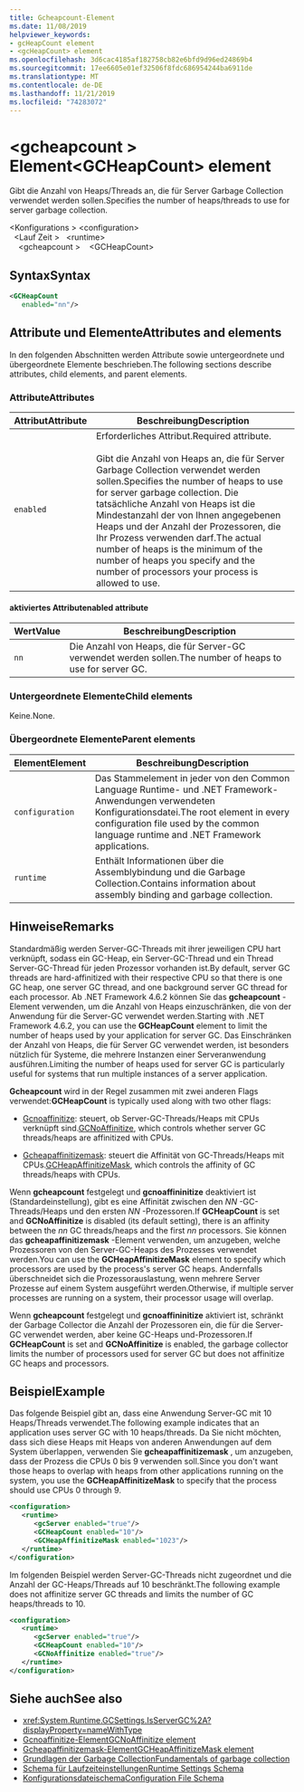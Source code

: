 ```yaml
---
title: Gcheapcount-Element
ms.date: 11/08/2019
helpviewer_keywords:
- gcHeapCount element
- <gcHeapCount> element
ms.openlocfilehash: 3d6cac4185af182758cb82e6bfd9d96ed24869b4
ms.sourcegitcommit: 17ee6605e01ef32506f8fdc686954244ba6911de
ms.translationtype: MT
ms.contentlocale: de-DE
ms.lasthandoff: 11/21/2019
ms.locfileid: "74283072"
---
```

# <a name="gcheapcount-element"></a><span data-ttu-id="dada8-102">\<gcheapcount > Element</span><span class="sxs-lookup"><span data-stu-id="dada8-102">\<GCHeapCount> element</span></span>

<span data-ttu-id="dada8-103">Gibt die Anzahl von Heaps/Threads an, die für Server Garbage Collection verwendet werden sollen.</span><span class="sxs-lookup"><span data-stu-id="dada8-103">Specifies the number of heaps/threads to use for server garbage collection.</span></span>

<span data-ttu-id="dada8-104">\<Konfigurations > </span><span class="sxs-lookup"><span data-stu-id="dada8-104">\<configuration></span></span>\
<span data-ttu-id="dada8-105">&nbsp;&nbsp;\<Lauf Zeit > </span><span class="sxs-lookup"><span data-stu-id="dada8-105">&nbsp;&nbsp;\<runtime></span></span>\
<span data-ttu-id="dada8-106">&nbsp;&nbsp;&nbsp;&nbsp;\<gcheapcount ></span><span class="sxs-lookup"><span data-stu-id="dada8-106">&nbsp;&nbsp;&nbsp;&nbsp;\<GCHeapCount></span></span>

## <a name="syntax"></a><span data-ttu-id="dada8-107">Syntax</span><span class="sxs-lookup"><span data-stu-id="dada8-107">Syntax</span></span>

```xml
<GCHeapCount
   enabled="nn"/>
```

## <a name="attributes-and-elements"></a><span data-ttu-id="dada8-108">Attribute und Elemente</span><span class="sxs-lookup"><span data-stu-id="dada8-108">Attributes and elements</span></span>

<span data-ttu-id="dada8-109">In den folgenden Abschnitten werden Attribute sowie untergeordnete und übergeordnete Elemente beschrieben.</span><span class="sxs-lookup"><span data-stu-id="dada8-109">The following sections describe attributes, child elements, and parent elements.</span></span>

### <a name="attributes"></a><span data-ttu-id="dada8-110">Attribute</span><span class="sxs-lookup"><span data-stu-id="dada8-110">Attributes</span></span>

|<span data-ttu-id="dada8-111">Attribut</span><span class="sxs-lookup"><span data-stu-id="dada8-111">Attribute</span></span>|<span data-ttu-id="dada8-112">Beschreibung</span><span class="sxs-lookup"><span data-stu-id="dada8-112">Description</span></span>|
|---------------|-----------------|
|`enabled`|<span data-ttu-id="dada8-113">Erforderliches Attribut.</span><span class="sxs-lookup"><span data-stu-id="dada8-113">Required attribute.</span></span><br /><br /><span data-ttu-id="dada8-114">Gibt die Anzahl von Heaps an, die für Server Garbage Collection verwendet werden sollen.</span><span class="sxs-lookup"><span data-stu-id="dada8-114">Specifies the number of heaps to use for server garbage collection.</span></span> <span data-ttu-id="dada8-115">Die tatsächliche Anzahl von Heaps ist die Mindestanzahl der von Ihnen angegebenen Heaps und der Anzahl der Prozessoren, die Ihr Prozess verwenden darf.</span><span class="sxs-lookup"><span data-stu-id="dada8-115">The actual number of heaps is the minimum of the number of heaps you specify and the number of processors your process is allowed to use.</span></span> |

#### <a name="enabled-attribute"></a><span data-ttu-id="dada8-116">aktiviertes Attribut</span><span class="sxs-lookup"><span data-stu-id="dada8-116">enabled attribute</span></span>

|<span data-ttu-id="dada8-117">Wert</span><span class="sxs-lookup"><span data-stu-id="dada8-117">Value</span></span>|<span data-ttu-id="dada8-118">Beschreibung</span><span class="sxs-lookup"><span data-stu-id="dada8-118">Description</span></span>|
|-----------|-----------------|
|`nn`|<span data-ttu-id="dada8-119">Die Anzahl von Heaps, die für Server-GC verwendet werden sollen.</span><span class="sxs-lookup"><span data-stu-id="dada8-119">The number of heaps to use for server GC.</span></span>|

### <a name="child-elements"></a><span data-ttu-id="dada8-120">Untergeordnete Elemente</span><span class="sxs-lookup"><span data-stu-id="dada8-120">Child elements</span></span>

<span data-ttu-id="dada8-121">Keine.</span><span class="sxs-lookup"><span data-stu-id="dada8-121">None.</span></span>

### <a name="parent-elements"></a><span data-ttu-id="dada8-122">Übergeordnete Elemente</span><span class="sxs-lookup"><span data-stu-id="dada8-122">Parent elements</span></span>

|<span data-ttu-id="dada8-123">Element</span><span class="sxs-lookup"><span data-stu-id="dada8-123">Element</span></span>|<span data-ttu-id="dada8-124">Beschreibung</span><span class="sxs-lookup"><span data-stu-id="dada8-124">Description</span></span>|
|-------------|-----------------|
|`configuration`|<span data-ttu-id="dada8-125">Das Stammelement in jeder von den Common Language Runtime- und .NET Framework-Anwendungen verwendeten Konfigurationsdatei.</span><span class="sxs-lookup"><span data-stu-id="dada8-125">The root element in every configuration file used by the common language runtime and .NET Framework applications.</span></span>|
|`runtime`|<span data-ttu-id="dada8-126">Enthält Informationen über die Assemblybindung und die Garbage Collection.</span><span class="sxs-lookup"><span data-stu-id="dada8-126">Contains information about assembly binding and garbage collection.</span></span>|

## <a name="remarks"></a><span data-ttu-id="dada8-127">Hinweise</span><span class="sxs-lookup"><span data-stu-id="dada8-127">Remarks</span></span>

<span data-ttu-id="dada8-128">Standardmäßig werden Server-GC-Threads mit ihrer jeweiligen CPU hart verknüpft, sodass ein GC-Heap, ein Server-GC-Thread und ein Thread Server-GC-Thread für jeden Prozessor vorhanden ist.</span><span class="sxs-lookup"><span data-stu-id="dada8-128">By default, server GC threads are hard-affinitized with their respective CPU so that there is one GC heap, one server GC thread, and one background server GC thread for each processor.</span></span> <span data-ttu-id="dada8-129">Ab .NET Framework 4.6.2 können Sie das **gcheapcount** -Element verwenden, um die Anzahl von Heaps einzuschränken, die von der Anwendung für die Server-GC verwendet werden.</span><span class="sxs-lookup"><span data-stu-id="dada8-129">Starting with .NET Framework 4.6.2, you can use the **GCHeapCount** element to limit the number of heaps used by your application for server GC.</span></span> <span data-ttu-id="dada8-130">Das Einschränken der Anzahl von Heaps, die für Server GC verwendet werden, ist besonders nützlich für Systeme, die mehrere Instanzen einer Serveranwendung ausführen.</span><span class="sxs-lookup"><span data-stu-id="dada8-130">Limiting the number of heaps used for server GC is particularly useful for systems that run multiple instances of a server application.</span></span>

<span data-ttu-id="dada8-131">**Gcheapcount** wird in der Regel zusammen mit zwei anderen Flags verwendet:</span><span class="sxs-lookup"><span data-stu-id="dada8-131">**GCHeapCount** is typically used along with two other flags:</span></span>

- <span data-ttu-id="dada8-132">[Gcnoaffinitize](gcnoaffinitize-element.md): steuert, ob Server-GC-Threads/Heaps mit CPUs verknüpft sind.</span><span class="sxs-lookup"><span data-stu-id="dada8-132">[GCNoAffinitize](gcnoaffinitize-element.md), which controls whether server GC threads/heaps are affinitized with CPUs.</span></span>

- <span data-ttu-id="dada8-133">[Gcheapaffinitizemask](gcheapaffinitizemask-element.md): steuert die Affinität von GC-Threads/Heaps mit CPUs.</span><span class="sxs-lookup"><span data-stu-id="dada8-133">[GCHeapAffinitizeMask](gcheapaffinitizemask-element.md), which controls the affinity of GC threads/heaps with CPUs.</span></span>

<span data-ttu-id="dada8-134">Wenn **gcheapcount** festgelegt und **gcnoaffininitize** deaktiviert ist (Standardeinstellung), gibt es eine Affinität zwischen den *NN* -GC-Threads/Heaps und den ersten *NN* -Prozessoren.</span><span class="sxs-lookup"><span data-stu-id="dada8-134">If **GCHeapCount** is set and **GCNoAffinitize** is disabled (its default setting), there is an affinity between the *nn* GC threads/heaps and the first *nn* processors.</span></span> <span data-ttu-id="dada8-135">Sie können das **gcheapaffinitizemask** -Element verwenden, um anzugeben, welche Prozessoren von den Server-GC-Heaps des Prozesses verwendet werden.</span><span class="sxs-lookup"><span data-stu-id="dada8-135">You can use the **GCHeapAffinitizeMask** element to specify which processors are used by the process's server GC heaps.</span></span> <span data-ttu-id="dada8-136">Andernfalls überschneidet sich die Prozessorauslastung, wenn mehrere Server Prozesse auf einem System ausgeführt werden.</span><span class="sxs-lookup"><span data-stu-id="dada8-136">Otherwise, if multiple server processes are running on a system, their processor usage will overlap.</span></span>

<span data-ttu-id="dada8-137">Wenn **gcheapcount** festgelegt und **gcnoaffininitize** aktiviert ist, schränkt der Garbage Collector die Anzahl der Prozessoren ein, die für die Server-GC verwendet werden, aber keine GC-Heaps und-Prozessoren.</span><span class="sxs-lookup"><span data-stu-id="dada8-137">If **GCHeapCount** is set and **GCNoAffinitize** is enabled, the garbage collector limits the number of processors used for server GC but does not affinitize GC heaps and processors.</span></span>

## <a name="example"></a><span data-ttu-id="dada8-138">Beispiel</span><span class="sxs-lookup"><span data-stu-id="dada8-138">Example</span></span>

<span data-ttu-id="dada8-139">Das folgende Beispiel gibt an, dass eine Anwendung Server-GC mit 10 Heaps/Threads verwendet.</span><span class="sxs-lookup"><span data-stu-id="dada8-139">The following example indicates that an application uses server GC with 10 heaps/threads.</span></span> <span data-ttu-id="dada8-140">Da Sie nicht möchten, dass sich diese Heaps mit Heaps von anderen Anwendungen auf dem System überlappen, verwenden Sie **gcheapaffinitizemask** , um anzugeben, dass der Prozess die CPUs 0 bis 9 verwenden soll.</span><span class="sxs-lookup"><span data-stu-id="dada8-140">Since you don't want those heaps to overlap with heaps from other applications running on the system, you use the **GCHeapAffinitizeMask** to specify that the process should use CPUs 0 through 9.</span></span>

```xml
<configuration>
   <runtime>
      <gcServer enabled="true"/>
      <GCHeapCount enabled="10"/>
      <GCHeapAffinitizeMask enabled="1023"/>
   </runtime>
</configuration>
```

<span data-ttu-id="dada8-141">Im folgenden Beispiel werden Server-GC-Threads nicht zugeordnet und die Anzahl der GC-Heaps/Threads auf 10 beschränkt.</span><span class="sxs-lookup"><span data-stu-id="dada8-141">The following example does not affinitize server GC threads and limits the number of GC heaps/threads to 10.</span></span>

```xml
<configuration>
   <runtime>
      <gcServer enabled="true"/>
      <GCHeapCount enabled="10"/>
      <GCNoAffinitize enabled="true"/>
   </runtime>
</configuration>
```

## <a name="see-also"></a><span data-ttu-id="dada8-142">Siehe auch</span><span class="sxs-lookup"><span data-stu-id="dada8-142">See also</span></span>

- <xref:System.Runtime.GCSettings.IsServerGC%2A?displayProperty=nameWithType>
- [<span data-ttu-id="dada8-143">Gcnoaffinitize-Element</span><span class="sxs-lookup"><span data-stu-id="dada8-143">GCNoAffinitize element</span></span>](gcnoaffinitize-element.md)
- [<span data-ttu-id="dada8-144">Gcheapaffinitizemask-Element</span><span class="sxs-lookup"><span data-stu-id="dada8-144">GCHeapAffinitizeMask element</span></span>](gcheapaffinitizemask-element.md)
- [<span data-ttu-id="dada8-145">Grundlagen der Garbage Collection</span><span class="sxs-lookup"><span data-stu-id="dada8-145">Fundamentals of garbage collection</span></span>](../../../../standard/garbage-collection/fundamentals.md)
- [<span data-ttu-id="dada8-146">Schema für Laufzeiteinstellungen</span><span class="sxs-lookup"><span data-stu-id="dada8-146">Runtime Settings Schema</span></span>](index.md)
- [<span data-ttu-id="dada8-147">Konfigurationsdateischema</span><span class="sxs-lookup"><span data-stu-id="dada8-147">Configuration File Schema</span></span>](../index.md)
